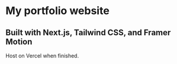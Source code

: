 # My portfolio website

## Built with Next.js, Tailwind CSS, and Framer Motion

Host on Vercel when finished.
